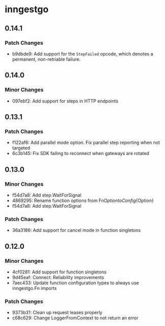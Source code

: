 # inngestgo

## 0.14.1

### Patch Changes

- b9dbde9: Add support for the `StepFailed` opcode, which denotes a permanent, non-retriable failure.

## 0.14.0

### Minor Changes

- 097ebf2: Add support for steps in HTTP endpoints

## 0.13.1

### Patch Changes

- f122af6: Add parallel mode option. Fix parallel step reporting when not targeted
- 6c3b145: Fix SDK failing to reconnect when gateways are rotated

## 0.13.0

### Minor Changes

- f54d7a8: Add step.WaitForSignal
- 4869295: Rename function options from Fn${Option} to Config${Option}
- f54d7a8: Add step.WaitForSignal

### Patch Changes

- 36a3186: Add support for cancel mode in function singletons

## 0.12.0

### Minor Changes

- 4cf0281: Add support for function singletons
- 9d45eaf: Connect: Reliability improvements
- 7aec433: Update function configuration types to always use inngestgo.Fn imports

### Patch Changes

- 9373b31: Clean up request leases properly
- c68c629: Change LoggerFromContext to not return an error
